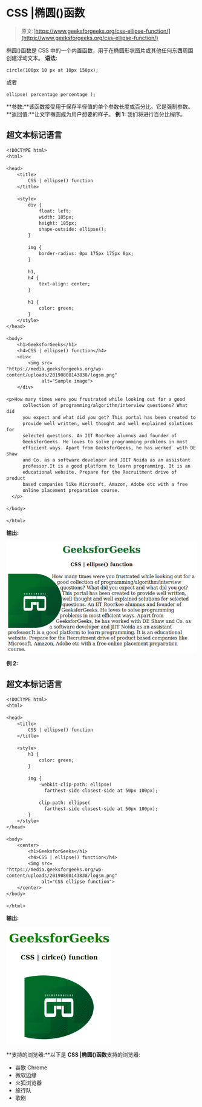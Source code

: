 # CSS |椭圆()函数

> 原文:[https://www.geeksforgeeks.org/css-ellipse-function/](https://www.geeksforgeeks.org/css-ellipse-function/)

椭圆()函数是 CSS 中的一个内置函数，用于在椭圆形状图片或其他任何东西周围创建浮动文本。
**语法:**

```
circle(100px 10 px at 10px 150px);
```

或者

```
ellipse( percentage percentage );
```

**参数:**该函数接受用于保存半径值的单个参数长度或百分比。它是强制参数。
**返回值:**让文字椭圆成为用户想要的样子。
**例 1:** 我们将进行百分比程序。

## 超文本标记语言

```
<!DOCTYPE html>
<html>

<head>
    <title>
        CSS | ellipse() function
    </title>

    <style>
        div {
            float: left;
            width: 185px;
            height: 185px;
            shape-outside: ellipse();
        }

        img {
            border-radius: 0px 175px 175px 0px;
        }

        h1,
        h4 {
            text-align: center;
        }

        h1 {
            color: green;
        }
    </style>
</head>

<body>
    <h1>GeeksforGeeks</h1>
    <h4>CSS | ellipse() function</h4>
    <div>
        <img src=
"https://media.geeksforgeeks.org/wp-content/uploads/20190808143838/logsm.png"
             alt="Sample image">
    </div>

<p>How many times were you frustrated while looking out for a good
      collection of programming/algorithm/interview questions? What did
      you expect and what did you get? This portal has been created to
      provide well written, well thought and well explained solutions for
      selected questions. An IIT Roorkee alumnus and founder of
      GeeksforGeeks. He loves to solve programming problems in most
      efficient ways. Apart from GeeksforGeeks, he has worked  with DE Shaw
      and Co. as a software developer and JIIT Noida as an assistant
      professor.It is a good platform to learn programming. It is an
      educational website. Prepare for the Recruitment drive of product
      based companies like Microsoft, Amazon, Adobe etc with a free
      online placement preparation course.
  </p>

</body>

</html>
```

**输出:**

![](img/a45ed1d051390786132e074c1847866e.png)

**例 2:**

## 超文本标记语言

```
<!DOCTYPE html>
<html>

<head>
    <title>
        CSS | ellipse() function
    </title>

    <style>
        h1 {
            color: green;
        }

        img {
            -webkit-clip-path: ellipse(
              farthest-side closest-side at 50px 100px);

            clip-path: ellipse(
              farthest-side closest-side at 50px 100px);
        }
    </style>
</head>

<body>
    <center>
        <h1>GeeksforGeeks</h1>
        <h4>CSS | ellipse() function</h4>
        <img src=
"https://media.geeksforgeeks.org/wp-content/uploads/20190808143838/logsm.png"
             alt="CSS ellipse function">
    </center>
</body>

</html>
```

**输出:**

![](img/fb2196dbed81d222776ca42814b1dfeb.png)

**支持的浏览器:**以下是 **CSS |椭圆()函数**支持的浏览器:

*   谷歌 Chrome
*   微软边缘
*   火狐浏览器
*   旅行队
*   歌剧